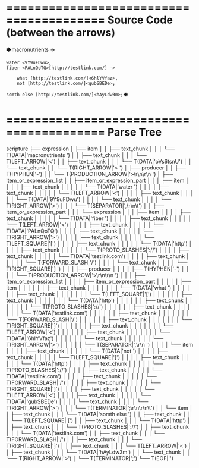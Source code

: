 ========================================
Source Code (between the arrows)
========================================

🡆macronutrients <oVs6tsnU> ->

    water <9Y9uFDwu>,
	fiber <PALnQoTQ>[http://testlink.com/] ->

        what [http://testlink.com/]<6hlYVfaz>,
        not [http://testlink.com/]<gubSBEDe>;

	somth else [http://testlink.com/]<hAyLdw3m>;🡄

========================================
Parse Tree
========================================

scripture
├── expression
│   ├── item
│   │   ├── text_chunk
│   │   │   └── T(DATA|'macronutrients ')
│   │   ├── text_chunk
│   │   │   └── T(LEFT_ARROW|'<')
│   │   ├── text_chunk
│   │   │   └── T(DATA|'oVs6tsnU')
│   │   └── text_chunk
│   │       └── T(RIGHT_ARROW|'> ')
│   ├── producer
│   │   ├── T(HYPHEN|'-')
│   │   └── T(PRODUCTION_ARROW|'>\r\n\r\n    ')
│   ├── item_or_expression_list
│   │   ├── item_or_expression_part
│   │   │   ├── item
│   │   │   │   ├── text_chunk
│   │   │   │   │   └── T(DATA|'water ')
│   │   │   │   ├── text_chunk
│   │   │   │   │   └── T(LEFT_ARROW|'<')
│   │   │   │   ├── text_chunk
│   │   │   │   │   └── T(DATA|'9Y9uFDwu')
│   │   │   │   └── text_chunk
│   │   │   │       └── T(RIGHT_ARROW|'>')
│   │   │   └── T(SEPARATOR|',\r\n\t')
│   │   ├── item_or_expression_part
│   │   │   └── expression
│   │   │       ├── item
│   │   │       │   ├── text_chunk
│   │   │       │   │   └── T(DATA|'fiber ')
│   │   │       │   ├── text_chunk
│   │   │       │   │   └── T(LEFT_ARROW|'<')
│   │   │       │   ├── text_chunk
│   │   │       │   │   └── T(DATA|'PALnQoTQ')
│   │   │       │   ├── text_chunk
│   │   │       │   │   └── T(RIGHT_ARROW|'>')
│   │   │       │   ├── text_chunk
│   │   │       │   │   └── T(LEFT_SQUARE|'[')
│   │   │       │   ├── text_chunk
│   │   │       │   │   └── T(DATA|'http')
│   │   │       │   ├── text_chunk
│   │   │       │   │   └── T(PROTO_SLASHES|'://')
│   │   │       │   ├── text_chunk
│   │   │       │   │   └── T(DATA|'testlink.com')
│   │   │       │   ├── text_chunk
│   │   │       │   │   └── T(FORWARD_SLASH|'/')
│   │   │       │   └── text_chunk
│   │   │       │       └── T(RIGHT_SQUARE|'] ')
│   │   │       ├── producer
│   │   │       │   ├── T(HYPHEN|'-')
│   │   │       │   └── T(PRODUCTION_ARROW|'>\r\n\r\n        ')
│   │   │       ├── item_or_expression_list
│   │   │       │   ├── item_or_expression_part
│   │   │       │   │   ├── item
│   │   │       │   │   │   ├── text_chunk
│   │   │       │   │   │   │   └── T(DATA|'what ')
│   │   │       │   │   │   ├── text_chunk
│   │   │       │   │   │   │   └── T(LEFT_SQUARE|'[')
│   │   │       │   │   │   ├── text_chunk
│   │   │       │   │   │   │   └── T(DATA|'http')
│   │   │       │   │   │   ├── text_chunk
│   │   │       │   │   │   │   └── T(PROTO_SLASHES|'://')
│   │   │       │   │   │   ├── text_chunk
│   │   │       │   │   │   │   └── T(DATA|'testlink.com')
│   │   │       │   │   │   ├── text_chunk
│   │   │       │   │   │   │   └── T(FORWARD_SLASH|'/')
│   │   │       │   │   │   ├── text_chunk
│   │   │       │   │   │   │   └── T(RIGHT_SQUARE|']')
│   │   │       │   │   │   ├── text_chunk
│   │   │       │   │   │   │   └── T(LEFT_ARROW|'<')
│   │   │       │   │   │   ├── text_chunk
│   │   │       │   │   │   │   └── T(DATA|'6hlYVfaz')
│   │   │       │   │   │   └── text_chunk
│   │   │       │   │   │       └── T(RIGHT_ARROW|'>')
│   │   │       │   │   └── T(SEPARATOR|',\r\n        ')
│   │   │       │   └── item
│   │   │       │       ├── text_chunk
│   │   │       │       │   └── T(DATA|'not ')
│   │   │       │       ├── text_chunk
│   │   │       │       │   └── T(LEFT_SQUARE|'[')
│   │   │       │       ├── text_chunk
│   │   │       │       │   └── T(DATA|'http')
│   │   │       │       ├── text_chunk
│   │   │       │       │   └── T(PROTO_SLASHES|'://')
│   │   │       │       ├── text_chunk
│   │   │       │       │   └── T(DATA|'testlink.com')
│   │   │       │       ├── text_chunk
│   │   │       │       │   └── T(FORWARD_SLASH|'/')
│   │   │       │       ├── text_chunk
│   │   │       │       │   └── T(RIGHT_SQUARE|']')
│   │   │       │       ├── text_chunk
│   │   │       │       │   └── T(LEFT_ARROW|'<')
│   │   │       │       ├── text_chunk
│   │   │       │       │   └── T(DATA|'gubSBEDe')
│   │   │       │       └── text_chunk
│   │   │       │           └── T(RIGHT_ARROW|'>')
│   │   │       └── T(TERMINATOR|';\r\n\r\n\t')
│   │   └── item
│   │       ├── text_chunk
│   │       │   └── T(DATA|'somth else ')
│   │       ├── text_chunk
│   │       │   └── T(LEFT_SQUARE|'[')
│   │       ├── text_chunk
│   │       │   └── T(DATA|'http')
│   │       ├── text_chunk
│   │       │   └── T(PROTO_SLASHES|'://')
│   │       ├── text_chunk
│   │       │   └── T(DATA|'testlink.com')
│   │       ├── text_chunk
│   │       │   └── T(FORWARD_SLASH|'/')
│   │       ├── text_chunk
│   │       │   └── T(RIGHT_SQUARE|']')
│   │       ├── text_chunk
│   │       │   └── T(LEFT_ARROW|'<')
│   │       ├── text_chunk
│   │       │   └── T(DATA|'hAyLdw3m')
│   │       └── text_chunk
│   │           └── T(RIGHT_ARROW|'>')
│   └── T(TERMINATOR|';')
└── T(EOF|'<EOF>')